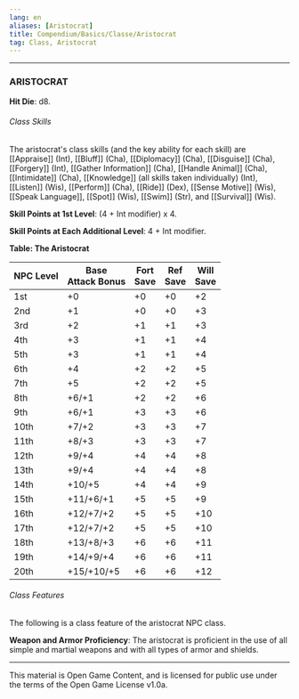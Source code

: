 ```yaml
---
lang: en
aliases: [Aristocrat]
title: Compendium/Basics/Classe/Aristocrat
tag: Class, Aristocrat
---
```


---

### ARISTOCRAT




**Hit Die**: d8.

###### Class Skills

The aristocrat's class skills (and the key ability for each skill) are [[Appraise]] (Int), [[Bluff]] (Cha), [[Diplomacy]] (Cha), [[Disguise]] (Cha), [[Forgery]] (Int), [[Gather Information]] (Cha), [[Handle Animal]] (Cha), [[Intimidate]] (Cha), [[Knowledge]] (all skills taken individually) (Int), [[Listen]] (Wis), [[Perform]] (Cha), [[Ride]] (Dex), [[Sense Motive]] (Wis), [[Speak Language]], [[Spot]] (Wis), [[Swim]] (Str), and [[Survival]] (Wis).

**Skill Points at 1st Level**: (4 + Int modifier) x 4.

**Skill Points at Each Additional Level**: 4 + Int modifier.

**Table: The Aristocrat**

|NPC Level|Base  <br>Attack Bonus|Fort  <br>Save|Ref  <br>Save|Will  <br>Save|
|---|---|---|---|---|
|1st|+0|+0|+0|+2|
|2nd|+1|+0|+0|+3|
|3rd|+2|+1|+1|+3|
|4th|+3|+1|+1|+4|
|5th|+3|+1|+1|+4|
|6th|+4|+2|+2|+5|
|7th|+5|+2|+2|+5|
|8th|+6/+1|+2|+2|+6|
|9th|+6/+1|+3|+3|+6|
|10th|+7/+2|+3|+3|+7|
|11th|+8/+3|+3|+3|+7|
|12th|+9/+4|+4|+4|+8|
|13th|+9/+4|+4|+4|+8|
|14th|+10/+5|+4|+4|+9|
|15th|+11/+6/+1|+5|+5|+9|
|16th|+12/+7/+2|+5|+5|+10|
|17th|+12/+7/+2|+5|+5|+10|
|18th|+13/+8/+3|+6|+6|+11|
|19th|+14/+9/+4|+6|+6|+11|
|20th|+15/+10/+5|+6|+6|+12|

###### Class Features

The following is a class feature of the aristocrat NPC class.

**Weapon and Armor Proficiency**: The aristocrat is proficient in the use of all simple and martial weapons and with all types of armor and shields.

---

This material is Open Game Content, and is licensed for public use under
the terms of the Open Game License v1.0a.
